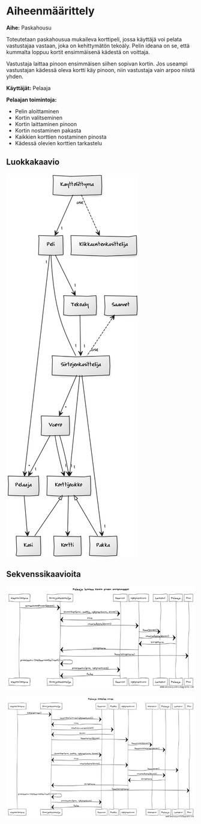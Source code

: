 # Aiheenmäärittely

**Aihe:** Paskahousu

Toteutetaan paskahousua mukaileva korttipeli, jossa käyttäjä voi pelata vastustajaa vastaan, joka on kehittymätön tekoäly. Pelin ideana on se, että kummalta loppuu kortit ensimmäisenä kädestä on voittaja.

Vastustaja laittaa pinoon ensimmäisen siihen sopivan kortin. Jos useampi vastustajan kädessä oleva kortti käy pinoon, niin vastustaja vain arpoo niistä yhden.

**Käyttäjät:** Pelaaja

**Pelaajan toimintoja:**
* Pelin aloittaminen
* Kortin valitseminen
* Kortin laittaminen pinoon
* Kortin nostaminen pakasta
* Kaikkien korttien nostaminen pinosta
* Kädessä olevien korttien tarkastelu

## Luokkakaavio
![Luokkakaavio](/dokumentaatio/luokkakaavio2.png)

## Sekvenssikaavioita
![Sekvenssikaavio](/dokumentaatio/sekvenssi1.png)

![Sekvenssikaavio](/dokumentaatio/sekvenssi2.png)

